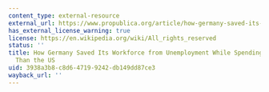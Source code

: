 ```yaml
---
content_type: external-resource
external_url: https://www.propublica.org/article/how-germany-saved-its-workforce-from-unemployment-while-spending-less-per-person-than-the-u-s
has_external_license_warning: true
license: https://en.wikipedia.org/wiki/All_rights_reserved
status: ''
title: How Germany Saved Its Workforce from Unemployment While Spending Less Per Person
  Than the US
uid: 3938a3b8-c8d6-4719-9242-db149dd87ce3
wayback_url: ''
---
```

